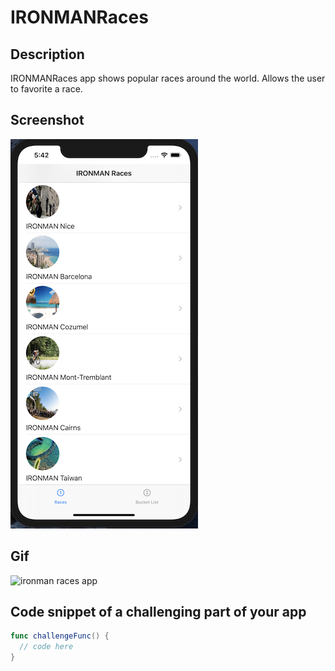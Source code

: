 # IRONMANRaces

## Description 

IRONMANRaces app shows popular races around the world. Allows the user to favorite a race.

## Screenshot

![home screen](Assets/homescreen.png)

## Gif

![ironman races app](Assets/ironman-races-app.gif)

## Code snippet of a challenging part of your app 

```swift
func challengeFunc() {
  // code here 
}
```
